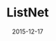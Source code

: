 ---
layout: site
title: "ListNet"
date: 2015-12-17
categories: [community]
version: 1.6.1
major: 1
minor: 6
patch: 1
slug: listnet
link: https://www.listnet.ca/
submitter: lpolepeddi
permalink: /sites/:slug
---